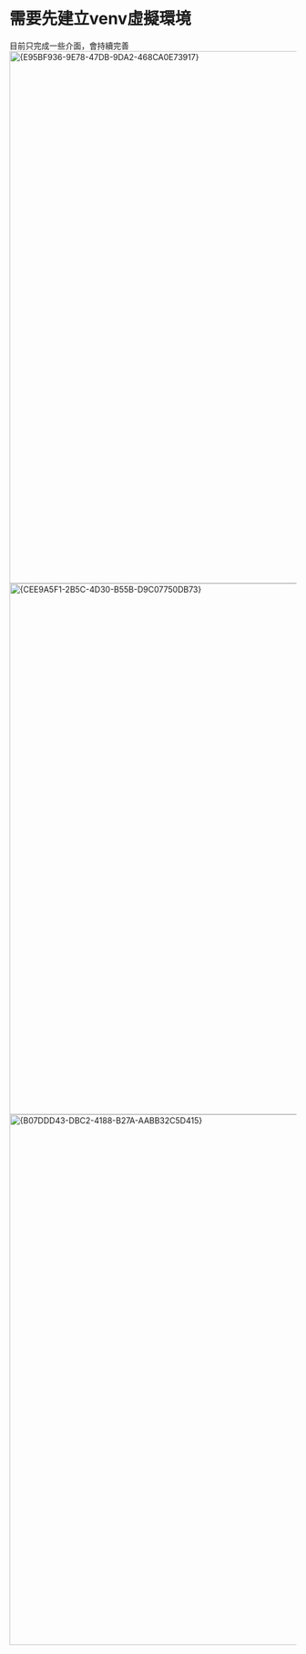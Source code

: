 # 需要先建立venv虛擬環境
目前只完成一些介面，會持續完善
<img width="1920" height="934" alt="{E95BF936-9E78-47DB-9DA2-468CA0E73917}" src="https://github.com/user-attachments/assets/7292226d-c52d-4bb8-b13b-c3b2b82ee7a4" />
<img width="1920" height="932" alt="{CEE9A5F1-2B5C-4D30-B55B-D9C07750DB73}" src="https://github.com/user-attachments/assets/3396d953-1f55-4156-8c67-7c507c6f86a5" />
<img width="1920" height="931" alt="{B07DDD43-DBC2-4188-B27A-AABB32C5D415}" src="https://github.com/user-attachments/assets/e03e87f0-6992-41a0-a75c-7359ae37a820" />

